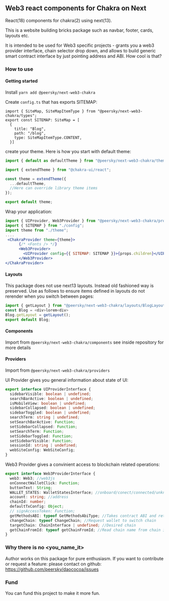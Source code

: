 ## Web3 react components for Chakra on Next

React(18) components for chakra(2) using next(13).

This is a website building bricks package such as navbar, footer, cards, layouts etc.

It is intended to be used for Web3 specific projects - grants you a web3 provider interface, chain selector drop down, and allows to build generic smart contract interface by just pointing address and ABI. How cool is that?

### How to use

#### Getting started

Install `yarn add @peersky/next-web3-chakra`

Create `config.ts` that has exports SITEMAP:

```
import { SiteMap, SiteMapItemType } from "@peersky/next-web3-chakra/types";
export const SITEMAP: SiteMap = [
  {
    title: "Blog",
    path: "/blog",
    type: SiteMapItemType.CONTENT,
  }]
```

create your theme. Here is how you start with default theme:

```jsx
import { default as defaultTheme } from "@peersky/next-web3-chakra/theme/";

import { extendTheme } from "@chakra-ui/react";

const theme = extendTheme({
  ...defaultTheme,
  //Here can override library theme items
});

export default theme;
```

Wrap your application:

```jsx
import { UIProvider, Web3Provider } from "@peersky/next-web3-chakra/providers";
import { SITEMAP } from "./config";
import theme from "./theme";
....
 <ChakraProvider theme={theme}>
      {/* <Fonts /> */}
      <Web3Provider>
        <UIProvider config={{ SITEMAP: SITEMAP }}>{props.children}</UIProvider>
      </Web3Provider>
</ChakraProvider>
```

#### Layouts

This package does not use next13 layouts. Instead old fashioned way is preserved. Use as follows to ensure items defined in layouts do not rerender when you switch between pages:

```js
import { getLayout } from "@peersky/next-web3-chakra/layouts/BlogLayout";
const Blog = <div>lorem<div>
Blog.getLayout = getLayout();
export default Blog;
```

#### Components

Import from `@peersky/next-web3-chakra/components` see inside repository for more details

#### Providers

Import from `@peersky/next-web3-chakra/providers`

UI Provider gives you general information about state of UI:

```ts
export interface UIProviderInterface {
  sidebarVisible: boolean | undefined;
  searchBarActive: boolean | undefined;
  isMobileView: boolean | undefined;
  sidebarCollapsed: boolean | undefined;
  sidebarToggled: boolean | undefined;
  searchTerm: string | undefined;
  setSearchBarActive: Function;
  setSidebarCollapsed: Function;
  setSearchTerm: Function;
  setSidebarToggled: Function;
  setSidebarVisible: Function;
  sessionId: string | undefined;
  webSiteConfig: WebSiteConfig;
}
```

Web3 Provider gives a convinient access to blockchain related operations:

```ts
export interface Web3ProviderInterface {
  web3: Web3; //web3js
  onConnectWalletClick: Function;
  buttonText: String;
  WALLET_STATES: WalletStatesInterface; //onboard/conect/connected/unknown-chain
  account: string; //address
  chainId: number;
  defaultTxConfig: Object;
  // signAccessToken: Function;
  getMethodsABI: typeof GetMethodsAbiType; //Takes contract ABI and returns method with given name
  changeChain: typeof ChangeChain; //Request wallet to switch chain
  targetChain: ChainInterface | undefined; //Desired chain
  getChainFromId: typeof getChainFromId; //Read chain name from chain id
}
```

### Why there is no <you_name_it>

Author works on this package for pure enthusiasm. If you want to contribute or request a feature: please contact on github:
https://github.com/peersky/daococoa/issues

### Fund

You can fund this project to make it more fun.
